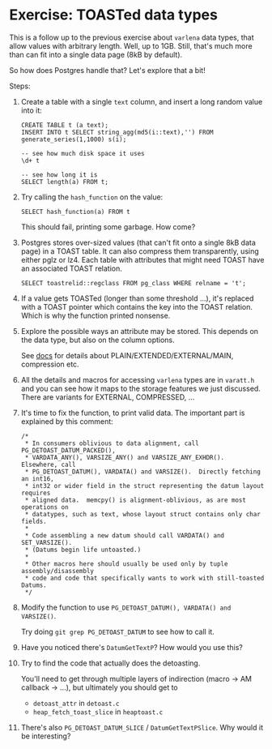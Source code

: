 Exercise: TOASTed data types
============================

This is a follow up to the previous exercise about `varlena` data types,
that allow values with arbitrary length. Well, up to 1GB. Still, that's
much more than can fit into a single data page (8kB by default).

So how does Postgres handle that? Let's explore that a bit!

Steps:

1. Create a table with a single `text` column, and insert a long random
   value into it:

   ```
   CREATE TABLE t (a text);
   INSERT INTO t SELECT string_agg(md5(i::text),'') FROM generate_series(1,1000) s(i);

   -- see how much disk space it uses
   \d+ t

   -- see how long it is
   SELECT length(a) FROM t;
   ```

2. Try calling the `hash_function` on the value:

   ```
   SELECT hash_function(a) FROM t
   ```

   This should fail, printing some garbage. How come?

3. Postgres stores over-sized values (that can't fit onto a single 8kB
   data page) in a TOAST table. It can also compress them transparently,
   using either pglz or lz4. Each table with attributes that might need
   TOAST have an associated TOAST relation.

   ```
   SELECT toastrelid::regclass FROM pg_class WHERE relname = 't';
   ```

4. If a value gets TOASTed (longer than some threshold ...), it's replaced
   with a TOAST pointer which contains the key into the TOAST relation.
   Which is why the function printed nonsense.

5. Explore the possible ways an attribute may be stored. This depends on
   the data type, but also on the column options.

   See [docs](https://www.postgresql.org/docs/current/storage-toast.html) for
   details about PLAIN/EXTENDED/EXTERNAL/MAIN, compression etc.

6. All the details and macros for accessing `varlena` types are in `varatt.h`
   and you can see how it maps to the storage features we just discussed.
   There are variants for EXTERNAL, COMPRESSED, ...

7. It's time to fix the function, to print valid data. The important part
   is explained by this comment:
   
   ```
   /*
    * In consumers oblivious to data alignment, call PG_DETOAST_DATUM_PACKED(),
    * VARDATA_ANY(), VARSIZE_ANY() and VARSIZE_ANY_EXHDR().  Elsewhere, call
    * PG_DETOAST_DATUM(), VARDATA() and VARSIZE().  Directly fetching an int16,
    * int32 or wider field in the struct representing the datum layout requires
    * aligned data.  memcpy() is alignment-oblivious, as are most operations on
    * datatypes, such as text, whose layout struct contains only char fields.
    *
    * Code assembling a new datum should call VARDATA() and SET_VARSIZE().
    * (Datums begin life untoasted.)
    *
    * Other macros here should usually be used only by tuple assembly/disassembly
    * code and code that specifically wants to work with still-toasted Datums.
    */
   ```

8. Modify the function to use `PG_DETOAST_DATUM(), VARDATA() and VARSIZE()`.

   Try doing `git grep PG_DETOAST_DATUM` to see how to call it.

9. Have you noticed there's `DatumGetTextP`? How would you use this?

10. Try to find the code that actually does the detoasting.

    You'll need to get through multiple layers of indirection
    (macro -> AM callback -> ...), but ultimately you should get to
    
    * `detoast_attr` in `detoast.c`
    * `heap_fetch_toast_slice` in `heaptoast.c`

11. There's also `PG_DETOAST_DATUM_SLICE` / `DatumGetTextPSlice`. Why
    would it be interesting?
